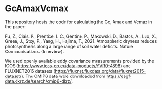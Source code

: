 # GcAmaxVcmax

This repository hosts the code for calculating the Gc, Amax and Vcmax in the paper:  

Fu, Z., Ciais, P., Prentice, I. C., Gentine, P., Makowski, D., Bastos, A., Luo, X., Green, J., Stoy, P., Yang, H., Hajima, T., 2021. Atmospheric dryness reduces photosynthesis along a large range of soil water deficits. Nature Communications. (In review).

We used openly available eddy covariance measurements provided by the ICOS (https://www.icos-cp.eu/data-products/YVR0-4898) and FLUXNET2015 datasets (https://fluxnet.fluxdata.org/data/fluxnet2015-dataset/). The CMIP6 data were downloaded from https://esgf-data.dkrz.de/search/cmip6-dkrz/. 
